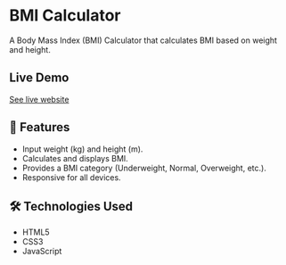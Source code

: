 # BMI Calculator

A Body Mass Index (BMI) Calculator that calculates BMI based on weight and height.

## Live Demo
[See live website](https://harmonious-semifreddo-d0f237.netlify.app/)

## 🚀 Features
- Input weight (kg) and height (m).
- Calculates and displays BMI.
- Provides a BMI category (Underweight, Normal, Overweight, etc.).
- Responsive for all devices.

## 🛠️ Technologies Used
- HTML5
- CSS3
- JavaScript
